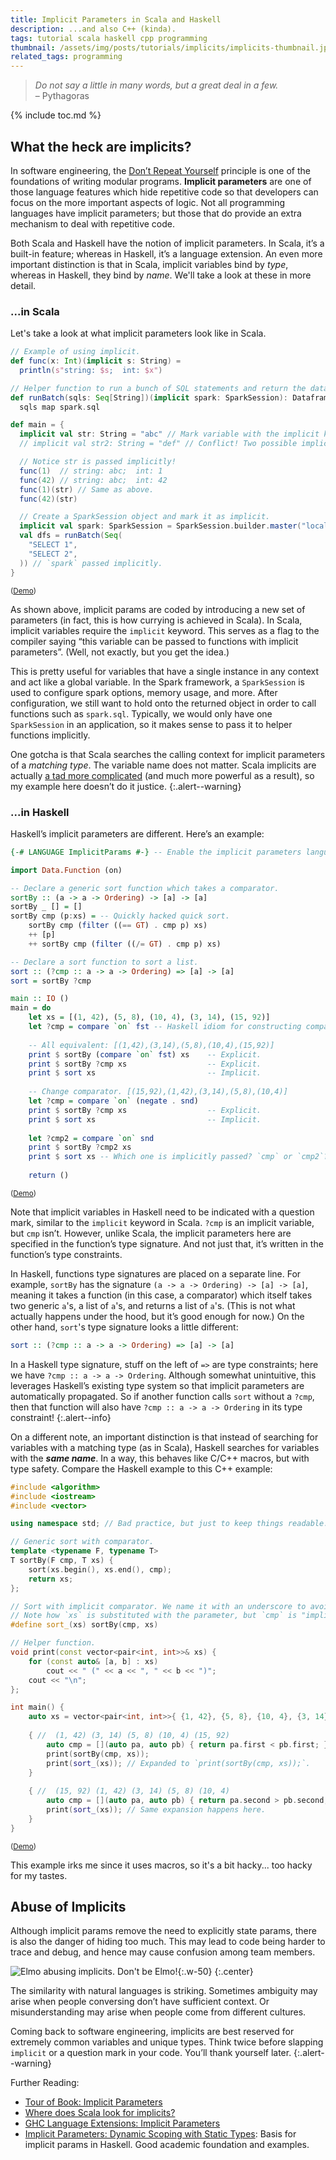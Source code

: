 ```yaml
---
title: Implicit Parameters in Scala and Haskell
description: ...and also C++ (kinda).
tags: tutorial scala haskell cpp programming
thumbnail: /assets/img/posts/tutorials/implicits/implicits-thumbnail.jpg
related_tags: programming
---
```


> *Do not say a little in many words, but a great deal in a few.*  
>  – Pythagoras

{% include toc.md %}

## What the heck are implicits?

In software engineering, the [Don’t Repeat Yourself](https://en.m.wikipedia.org/wiki/Don't_repeat_yourself) principle is one of the foundations of writing modular programs. **Implicit parameters** are one of those language features which hide repetitive code so that developers can focus on the more important aspects of logic. Not all programming languages have implicit parameters; but those that do provide an extra mechanism to deal with repetitive code.

Both Scala and Haskell have the notion of implicit parameters. In Scala, it’s a built-in feature; whereas in Haskell, it’s a language extension. An even more important distinction is that in Scala, implicit variables bind by *type*, whereas in Haskell, they bind by *name*. We'll take a look at these in more detail.

### ...in Scala
Let's take a look at what implicit parameters look like in Scala.

```scala
// Example of using implicit.
def func(x: Int)(implicit s: String) =
  println(s"string: $s;  int: $x")

// Helper function to run a bunch of SQL statements and return the dataframe results.
def runBatch(sqls: Seq[String])(implicit spark: SparkSession): Dataframe =
  sqls map spark.sql

def main = {
  implicit val str: String = "abc" // Mark variable with the implicit keyword.
  // implicit val str2: String = "def" // Conflict! Two possible implicits of the same type. Error will occur.

  // Notice str is passed implicitly!
  func(1)  // string: abc;  int: 1
  func(42) // string: abc;  int: 42
  func(1)(str) // Same as above.
  func(42)(str)

  // Create a SparkSession object and mark it as implicit.
  implicit val spark: SparkSession = SparkSession.builder.master("local").getOrCreate
  val dfs = runBatch(Seq(
    "SELECT 1",
    "SELECT 2",
  )) // `spark` passed implicitly.
}
```

<sup>([Demo](https://scastie.scala-lang.org/59m4Fd8LRFmDHNQmfRt3XQ))</sup>

As shown above, implicit params are coded by introducing a new set of parameters (in fact, this is how currying is achieved in Scala). In Scala, implicit variables require the `implicit` keyword. This serves as a flag to the compiler saying “this variable can be passed to functions with implicit parameters”. (Well, not exactly, but you get the idea.)

This is pretty useful for variables that have a single instance in any context and act like a global variable. In the Spark framework, a `SparkSession` is used to configure spark options, memory usage, and more. After configuration, we still want to hold onto the returned object in order to call functions such as `spark.sql`. Typically, we would only have one `SparkSession` in an application, so it makes sense to pass it to helper functions implicitly.

One gotcha is that Scala searches the calling context for implicit parameters of a *matching type*. The variable name does not matter. Scala implicits are actually [a tad more complicated][scala-implicits-where] (and much more powerful as a result), so my example here doesn’t do it justice.
{:.alert--warning}

### ...in Haskell
Haskell’s implicit parameters are different. Here’s an example:

```haskell
{-# LANGUAGE ImplicitParams #-} -- Enable the implicit parameters language extension.

import Data.Function (on)

-- Declare a generic sort function which takes a comparator.
sortBy :: (a -> a -> Ordering) -> [a] -> [a]
sortBy _ [] = []
sortBy cmp (p:xs) = -- Quickly hacked quick sort.
    sortBy cmp (filter ((== GT) . cmp p) xs) 
    ++ [p] 
    ++ sortBy cmp (filter ((/= GT) . cmp p) xs) 

-- Declare a sort function to sort a list.
sort :: (?cmp :: a -> a -> Ordering) => [a] -> [a]
sort = sortBy ?cmp

main :: IO ()
main = do
    let xs = [(1, 42), (5, 8), (10, 4), (3, 14), (15, 92)]
    let ?cmp = compare `on` fst -- Haskell idiom for constructing comparators.
    
    -- All equivalent: [(1,42),(3,14),(5,8),(10,4),(15,92)]
    print $ sortBy (compare `on` fst) xs    -- Explicit.
    print $ sortBy ?cmp xs                  -- Explicit.
    print $ sort xs                         -- Implicit.
    
    -- Change comparator. [(15,92),(1,42),(3,14),(5,8),(10,4)]
    let ?cmp = compare `on` (negate . snd)
    print $ sortBy ?cmp xs                  -- Explicit.
    print $ sort xs                         -- Implicit.
    
    let ?cmp2 = compare `on` snd
    print $ sortBy ?cmp2 xs
    print $ sort xs -- Which one is implicitly passed? `cmp` or `cmp2`? :)
    
    return ()
```

<sup>([Demo](https://onlinegdb.com/S4N7sxFFz))</sup>

Note that implicit variables in Haskell need to be indicated with a question mark, similar to the `implicit` keyword in Scala. `?cmp` is an implicit variable, but `cmp` isn’t. However, unlike Scala, the implicit parameters here are specified in the function’s type signature. And not just that, it’s written in the function’s type constraints.

In Haskell, functions type signatures are placed on a separate line. For example, `sortBy` has the signature `(a -> a -> Ordering) -> [a] -> [a]`, meaning it takes a function (in this case, a comparator) which itself takes two generic `a`'s, a list of `a`'s, and returns a list of `a`'s. (This is not what actually happens under the hood, but it’s good enough for now.) On the other hand, `sort`'s type signature looks a little different:

```haskell
sort :: (?cmp :: a -> a -> Ordering) => [a] -> [a]
```

In a Haskell type signature, stuff on the left of `=>` are type constraints; here we have `?cmp :: a -> a -> Ordering`. Although somewhat unintuitive, this leverages Haskell’s existing type system so that implicit parameters are automatically propagated. So if another function calls `sort` without a `?cmp`, then that function will also have `?cmp :: a -> a -> Ordering` in its type constraint!
{:.alert--info}

On a different note, an important distinction is that instead of searching for variables with a matching type (as in Scala), Haskell searches for variables with the ***same name***. In a way, this behaves like C/C++ macros, but with type safety. Compare the Haskell example to this C++ example:

```cpp
#include <algorithm>
#include <iostream>
#include <vector>

using namespace std; // Bad practice, but just to keep things readable.

// Generic sort with comparator.
template <typename F, typename T>
T sortBy(F cmp, T xs) {
    sort(xs.begin(), xs.end(), cmp);
    return xs;
};

// Sort with implicit comparator. We name it with an underscore to avoid confusion with std::sort.
// Note how `xs` is substituted with the parameter, but `cmp` is "implicitly" used.
#define sort_(xs) sortBy(cmp, xs)

// Helper function.
void print(const vector<pair<int, int>>& xs) {
    for (const auto& [a, b] : xs)
        cout << " (" << a << ", " << b << ")";
    cout << "\n";
};

int main() {
    auto xs = vector<pair<int, int>>{ {1, 42}, {5, 8}, {10, 4}, {3, 14}, {15, 92} };
    
    { //  (1, 42) (3, 14) (5, 8) (10, 4) (15, 92)
        auto cmp = [](auto pa, auto pb) { return pa.first < pb.first; };
        print(sortBy(cmp, xs));
        print(sort_(xs)); // Expanded to `print(sortBy(cmp, xs));`.
    }
     
    { //  (15, 92) (1, 42) (3, 14) (5, 8) (10, 4)
        auto cmp = [](auto pa, auto pb) { return pa.second > pb.second; };
        print(sort_(xs)); // Same expansion happens here.
    }
}
```

<sup>([Demo](https://onlinegdb.com/qII0Pq54O))</sup>

This example irks me since it uses macros, so it's a bit hacky... too hacky for my tastes.

## Abuse of Implicits

Although implicit params remove the need to explicitly state params, there is also the danger of hiding too much. This may lead to code being harder to trace and debug, and hence may cause confusion among team members.

![Elmo abusing implicits. Don't be Elmo!](/assets/img/posts/tutorials/implicits/implicits.jpg){:.w-50}
{:.center}

The similarity with natural languages is striking. Sometimes ambiguity may arise when people conversing don’t have sufficient context. Or misunderstanding may arise when people come from different cultures.

Coming back to software engineering, implicits are best reserved for extremely common variables and unique types. Think twice before slapping `implicit` or a question mark in your code. You’ll thank yourself later.
{:.alert--warning}

Further Reading:

- [Tour of Book: Implicit Parameters](https://docs.scala-lang.org/tour/implicit-parameters.html)
- [Where does Scala look for implicits?][scala-implicits-where]
- [GHC Language Extensions: Implicit Parameters](https://ghc.gitlab.haskell.org/ghc/doc/users_guide/exts/implicit_parameters.html)
- [Implicit Parameters: Dynamic Scoping with Static Types](https://galois.com/wp-content/uploads/2014/08/pub_JL_ImplicitParameters.pdf): Basis for implicit params in Haskell. Good academic foundation and examples.

[scala-implicits-where]: https://stackoverflow.com/questions/5598085/where-does-scala-look-for-implicits/5598107#5598107